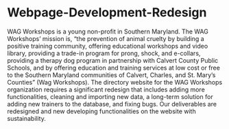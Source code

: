 # Webpage-Development-Redesign

WAG Workshops is a young non-profit in Southern Maryland. The WAG Workshops’ mission is, “the prevention of animal cruelty by building a positive training community, offering educational workshops and video library, providing a trade-in program for prong, shock, and e-collars, providing a therapy dog program in partnership with Calvert County Public Schools, and by offering education and training services at low cost or free to the Southern Maryland communities of Calvert, Charles, and St. Mary’s Counties” (Wag Workshops). The directory website for the WAG Workshops organization requires a significant redesign that includes adding more functionalities, cleaning and importing new data, a long-term solution for adding new trainers to the database, and fixing bugs. Our deliverables are redesigned and new developing functionalities on the website with sustainability.  

